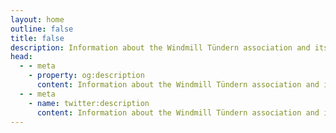 ```yaml
---
layout: home
outline: false
title: false
description: Information about the Windmill Tündern association and its mission.
head:
  - - meta
    - property: og:description
      content: Information about the Windmill Tündern association and its mission.
  - - meta
    - name: twitter:description
      content: Information about the Windmill Tündern association and its mission.
---
```



<script setup>
import Home from '../pages/Home.vue'
</script>

<Home />
